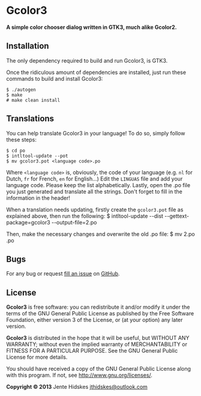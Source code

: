 Gcolor3
=========

**A simple color chooser dialog written in GTK3, much alike Gcolor2.**

Installation
------------

The only dependency required to build and run Gcolor3, is GTK3.

Once the ridiculous amount of dependencies are installed, just run these commands to build and install Gcolor3:

	$ ./autogen
    $ make
    # make clean install

Translations
-----------

You can help translate Gcolor3 in your language!
To do so, simply follow these steps:

	$ cd po
	$ intltool-update --pot
	$ mv gcolor3.pot <language code>.po

Where `<language code>` is, obviously, the code of your language (e.g. `nl` for Dutch, `fr` for French, `en` for English...)
Edit the `LINGUAS` file and add your language code. Please keep the list alphabetically.
Lastly, open the .po file you just generated and translate all the strings. Don't forget to fill in the information in the header!

When a translation needs updating, firstly create the `gcolor3.pot` file as explained above, then run the following: 
	$ intltool-update --dist --gettext-package=gcolor3 --output-file=<language code>2.po <language code>

Then, make the necessary changes and overwrite the old .po file:
	$ mv <language code>2.po <language code>.po

Bugs
----

For any bug or request [fill an issue][bug] on [GitHub][ghp].

  [bug]: https://github.com/Unia/gcolor3/issues
  [ghp]: https://github.com/Unia/gcolor3

License
-------
**Gcolor3** is free software: you can redistribute it and/or modify it under the terms of the GNU General Public License as published by the Free Software Foundation, either version 3 of the License, or (at your option) any later version.

**Gcolor3** is distributed in the hope that it will be useful, but WITHOUT ANY WARRANTY; without even the implied warranty of MERCHANTABILITY or FITNESS FOR A PARTICULAR PURPOSE. See the GNU General Public License for more details.

You should have received a copy of the GNU General Public License along with this program. If not, see <http://www.gnu.org/licenses/>.

**Copyright © 2013** Jente Hidskes <jthidskes@outlook.com>
